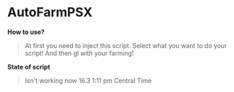 # AutoFarmPSX



**How to use?**
> At first you need to inject this script. Select what you want to do your script! And then gl with your farming!
> 


**State of script**

> Isn't working now 16.3 1:11 pm Central Time 

